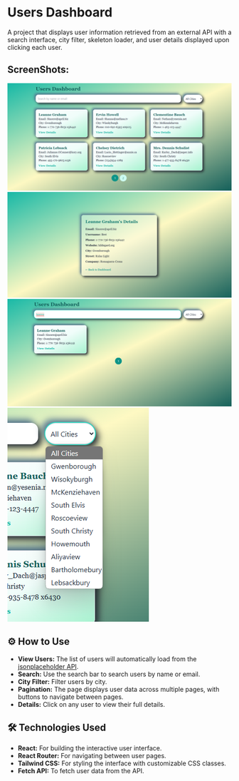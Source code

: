 # Users Dashboard

A project that displays user information retrieved from an external API with a search interface, city filter, skeleton loader, and user details displayed upon clicking each user.

## ScreenShots:
![Dashboard](./screenshots/dashboard.png)
![Detalis](./screenshots/detalis.png)
![Search](./screenshots/search.png)
![Select](./screenshots/select.png)

## ⚙️ How to Use

- **View Users:** The list of users will automatically load from the [jsonplaceholder API](https://jsonplaceholder.typicode.com).
- **Search:** Use the search bar to search users by name or email.
- **City Filter:** Filter users by city.
- **Pagination:** The page displays user data across multiple pages, with buttons to navigate between pages.
- **Details:** Click on any user to view their full details.

## 🛠️ Technologies Used

- **React:** For building the interactive user interface.
- **React Router:** For navigating between user pages.
- **Tailwind CSS:** For styling the interface with customizable CSS classes.
- **Fetch API:** To fetch user data from the API.
